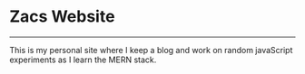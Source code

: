 # Zacs Website

---

This is my personal site where I keep a blog and work on random javaScript experiments as I learn the MERN stack.
